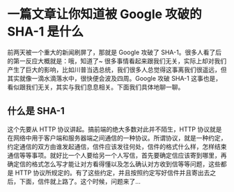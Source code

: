 # 一篇文章让你知道被 Google 攻破的 SHA-1 是什么

前两天被一个重大的新闻刷屏了，那就是 Google 攻破了 SHA-1。很多人看了后的第一反应大概就是：哦，知道了~ 很多事情看起来跟我们无关，实际上却对我们产生了巨大的影响，比如川普当选总统，我们很多人总觉得这事离我们很遥远，但其实就像一滴水滴落水中，很快便会波及四周。Google 攻破 SHA-1 这事也是，看似跟我们无关，其实与我们息息相关。下面我们具体地聊一聊。

## 什么是 SHA-1

这个先要从 HTTP 协议讲起。搞前端的绝大多数对此并不陌生，HTTP 协议就是在网络中用于客户端和服务器端之间通信的一种协议。所谓协议，就是一种约定，约定通信的双方由谁发起通信，信件应该发往何处，信件的格式什么样，怎样结束通信等等事项。就好比一个人要给另一个人写信，首先要确定信应该寄到哪里，再确定信的格式怎么写才能让对方看得懂以及怎么确认对方收到信等等问题，这些都是 HTTP 协议所规定的。有了这些约定，并且按照约定写好信件并且寄出去之后，下面，信件就上路了。这个时候，问题来了...
